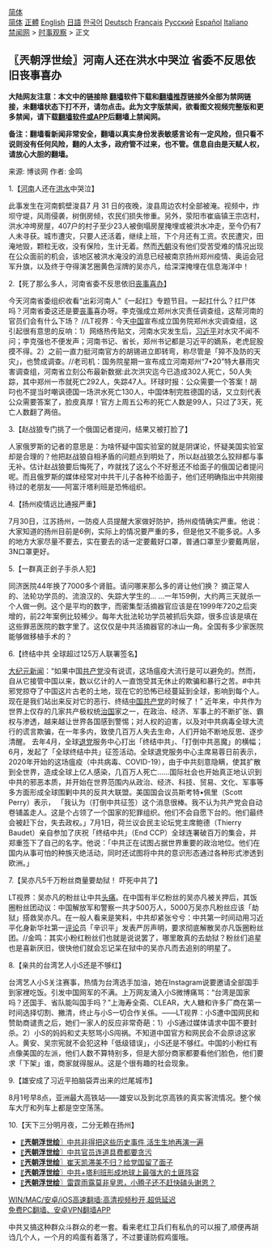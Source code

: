 <!-- 面包屑导航 --> <div class="breadcrumb"><!-- GTranslate: https://gtranslate.io/ -->  <div class="switcher notranslate">  <div class="selected">  <a href="#" onclick="return false;"> 简体</a>  </div>  <div class="option">  <a href="https://www.bannedbook.org" onclick="doGTranslate('zh-CN|zh-CN');jQuery('div.switcher div.selected a').html(jQuery(this).html());return false;" title="简体中文" class="nturl selected"> 简体</a>  <a href="https://www.bannedbook.org/zh-tw/" onclick="doGTranslate('zh-CN|zh-TW');jQuery('div.switcher div.selected a').html(jQuery(this).html());return false;" title="繁體中文" class="nturl"> 正體</a>  <a href="https://www.bannedbook.org/en/" onclick="doGTranslate('zh-CN|en');jQuery('div.switcher div.selected a').html(jQuery(this).html());return false;" title="English" class="nturl"> English</a>  <a href="https://www.bannedbook.org/ja/" onclick="doGTranslate('zh-CN|ja');jQuery('div.switcher div.selected a').html(jQuery(this).html());return false;" title="日本語" class="nturl"> 日語</a>  <a href="https://www.bannedbook.org/ko/" onclick="doGTranslate('zh-CN|ko');jQuery('div.switcher div.selected a').html(jQuery(this).html());return false;" title="한국어" class="nturl"> 한국어</a>  <a href="https://www.bannedbook.org/de/" onclick="doGTranslate('zh-CN|de');jQuery('div.switcher div.selected a').html(jQuery(this).html());return false;" title="Deutsch" class="nturl"> Deutsch</a>  <a href="https://www.bannedbook.org/fr/" onclick="doGTranslate('zh-CN|fr');jQuery('div.switcher div.selected a').html(jQuery(this).html());return false;" title="Français" class="nturl"> Français</a>  <a href="https://www.bannedbook.org/ru/" onclick="doGTranslate('zh-CN|ru');jQuery('div.switcher div.selected a').html(jQuery(this).html());return false;" title="Русский" class="nturl"> Русский</a>  <a href="https://www.bannedbook.org/es/" onclick="doGTranslate('zh-CN|es');jQuery('div.switcher div.selected a').html(jQuery(this).html());return false;" title="Español" class="nturl"> Español</a>  <a href="https://www.bannedbook.org/it/" onclick="doGTranslate('zh-CN|it');jQuery('div.switcher div.selected a').html(jQuery(this).html());return false;" title="Italiano" class="nturl"> Italiano</a>  </div>  </div>      <div class='breadcrumb-sub'><!-- Breadcrumb NavXT 6.3.0 --> <a href="https://www.bannedbook.org/" class="home">禁闻网</a> &gt; <a href="https://www.bannedbook.org/bnews/ssgc/" class="category">时事观察</a> &gt; 正文</div></div><h2>〖兲朝浮世绘〗河南人还在洪水中哭泣 省委不反思依旧丧事喜办</h2> <p class="notice"><b>大陆网友注意：本文中的链接除 <a href="https://github.com/bannedbook/fanqiang" >翻墙</a>软件下载和<a href="https://github.com/killgcd/justmysocks/blob/master/README.md">翻墙推荐</a>链接外全部为禁网链接，未翻墙状态下打不开，请勿点击。此为文字版禁闻，欲看图文视频完整版和更多禁闻，请下载<a href="https://github.com/bannedbook/fanqiang">翻墙软件或APP</a>后翻墙上禁闻网。</p><p>备注：翻墙看新闻非常安全，翻墙以真实身份发表敏感言论有一定风险，但只看不说则没有任何风险，翻的人太多，政府管不过来，也不管。信息自由是天赋人权，请放心大胆的翻墙。</b></p>  <div class="entry"> <p>来源:&nbsp;博谈网                            作者:&nbsp;金鸣                           </p> <p>1.【<a href="https://www.bannedbook.org/bnews/tag/%e6%b2%b3%e5%8d%97/" class="st_tag internal_tag" rel="tag" title="标签 河南 下的日志">河南</a>人还在<a href="https://www.bannedbook.org/bnews/tag/%e6%b4%aa%e6%b0%b4/" class="st_tag internal_tag" rel="tag" title="标签 洪水 下的日志">洪水</a>中哭泣】</p> <p></p> <p>此事发生在河南鹤壁浚县7 月 31 日的夜晚，浚县周边农村全部被淹。视频中，炸坝守堤，风雨侵袭，树倒房倾，农民们损失惨重。另外，荥阳市崔庙镇王宗店村，洪水冲垮房屋，407户的村子至少23人被倒塌房屋掩埋或被洪水冲走，至今仍有7人未寻获。城市遭灾，只要人还活着，继续上班，下个月还有工资。农民遭灾，田淹地毁，颗粒无收，没有保险，生计无着。然而<a href="https://www.bannedbook.org/bnews/tag/%e5%85%b2%e6%9c%9d/" class="st_tag internal_tag" rel="tag" title="标签 兲朝 下的日志">兲朝</a>没有他们受苦受难的情况出现在公众面前的机会，该地区被洪水淹没的消息已经被南京扬州郑州疫情、奥运会冠军升旗，以及终于夺得演艺圈黄色淫牌的吴亦凡，给深深掩埋在信息海洋中！ </p> <p>2.【死了那么多人，河南省委不反思依旧<a href="https://www.bannedbook.org/bnews/tag/%E4%B8%A7%E4%BA%8B%E5%96%9C%E5%8A%9E/" class="st_tag internal_tag" rel="tag" title="标签 丧事喜办 下的日志">丧事喜办</a>】</p> <p></p> <p>今天河南省委组织收看“出彩河南人”《一起扛》专题节目。一起扛什么？扛尸体吗？河南省委这还是要<a href="https://www.bannedbook.org/bnews/tag/%E4%B8%A7%E4%BA%8B/" class="st_tag internal_tag" rel="tag" title="标签 丧事 下的日志">丧事</a>喜办呀。李克强成立郑州水灾责任调查组，这帮河南的官员们会有什么下场？ //LT视界：今天<span class='wp_keywordlink_affiliate'><a href="https://www.bannedbook.org/" title="中国" target="_blank">中国</a></span>宣布成立国务院郑州水灾调查组，这引起很有意思的反响：1）网络热传贴文，河南水灾发生后，<a href="https://www.bannedbook.org/bnews/tag/%e4%b9%a0%e8%bf%91%e5%b9%b3/" class="st_tag internal_tag" rel="tag" title="标签 习近平 下的日志">习近平</a>对水灾不闻不问；李克强也不便发声；河南书记、省长，郑州书记都是习近平的嫡系，老虎屁股摸不得。2）之前一直力挺河南官方的胡锡进立即转弯，称尽管是「猝不及防的天灾」，也赞成调查。//老司机：国务院星期一宣布成立河南郑州“7•20”特大暴雨灾害调查组，河南省立刻公布最新数据:此次洪灾迄今已造成302人死亡，50人失踪，其中郑州一市就死亡292人，失踪47人。环球时报：公众需要一个答案！胡叼也不提当时嘲讽德国一场洪水死亡130人，中国体制完胜德国的话，又立刻代表公众需要答案了，脸皮真厚！官方上周五公布的死亡人数是99人，只过了3天，死亡人数翻了两倍。</p> <p>3.【赵战狼专门挑了一个俄国记者提问，结果又被打脸了】</p>  <p></p> <p>人家俄罗斯的记者的意思是：为啥怀疑中国实验室的就是阴谋论，怀疑美国实验室却是合理的？他把赵战狼自相矛盾的问题点到明处了，所以赵战狼怎么狡辩都与事无补。估计赵战狼要后悔死了，咋就找了这么个不好惹还不给面子的俄国记者提问呢。而且俄罗斯的媒体经常对中共干儿子各种不给面子，他们还明确指出中共刚接待过的老朋友——阿富汗塔利班是恐怖组织。</p> <p>4.【扬州疫情远比通报严重】</p> <p></p> <p>7月30日，江苏扬州，一防疫人员提醒大家做好防护，扬州疫情确实严重。他说：大家知道的扬州目前是6例，实际上的情况要严重的多，但是他又不能多说。人多的地方大家尽量不要去，实在要去的话一定要戴好口罩，普通口罩至少要戴两层，3N口罩更好。</p> <p>5.【一群真正刽子手杀人犯】</p> <p></p> <p>同济医院44年换了7000多个肾脏。请问哪来那么多的肾让他们换？ 摘正常人的、法轮功学员的、流浪汉的、失踪大学生的&#8230; …一年159例，大约两三天就杀一个人做一例。这个是平均的数字，而密集型活摘器官应该是在1999年720之后突增的，前22年案例比较稀少。每年大批法轮功学员被抓后失踪，很多应该是填在这些罪恶医院的数字里了。这仅仅是中共活摘器官的冰山一角。全国有多少家医院能够做移植手术的？</p>  <p>6.【终结中共 全球超过125万人联署签名】</p> <p></p> <p><span class='wp_keywordlink_affiliate'><a href="http://www.epochtimes.com/" title="大纪元" target="_blank">大纪元</a></span><span class='wp_keywordlink_affiliate'><a href="https://www.bannedbook.org/" title="新闻">新闻</a></span>：“如果中国<a href="https://www.bannedbook.org/bnews/tag/%e5%85%b1%e4%ba%a7%e5%85%9a/" class="st_tag internal_tag" rel="tag" title="标签 共产党 下的日志">共产党</a>没有说谎，这场瘟疫大流行是可以避免的。然而，自从它接管中国以来，数以亿计的人一直饱受其无休止的欺骗和暴行之苦。#中共 邪党掠夺了中国这片古老的土地，现在它的恐怖已经蔓延到全球，影响到每个人。现在是我们站出来反对它的恶行、终结<a href="https://www.bannedbook.org/bnews/tag/%e4%b8%ad%e5%9b%bd%e5%85%b1%e4%ba%a7%e5%85%9a/" class="st_tag internal_tag" rel="tag" title="标签 中国共产党 下的日志">中国共产党</a>的时候了！” 近年来，中共作为世界上仅存的几家共产极权统<span class='wp_keywordlink'><a href="https://www.bannedbook.org/forum24/topic8925.html" title="《治国大道》" target="_blank">治国</a></span>家之一，在政治、经济、军事上的不断扩张、霸权与渗透，越来越让世界各国感到警惕；对人权的迫害，以及对中共病毒全球大流行的谎言欺骗，在一年多内，致使几百万人失去生命，人们开始不断地反思、逐步清醒。 去年4月，全球<span class='wp_keywordlink'><a href="http://tuidang.epochtimes.com/" title="退党" rel="nofollow" target="_blank">退党</a></span>服务中心打出「终结中共」、「打倒中共恶魔」的横幅；6月，发起了「全球终结中共」征签活动。全球退党服务中心主席易蓉日前表示，2020年开始的这场瘟疫（中共病毒、COVID-19），由于中共刻意隐瞒，使其扩散到全世界，造成全球上亿人感染，几百万人死亡……国际社会也开始真正地认识到中共的邪恶本质，并开始在世界范围内从政治、经济、科技、贸易、文化、军事等多方面形成全球围剿中共的反共大联盟。美国国会议员斯考特•佩里（Scott Perry）表示， 「我认为（打倒中共征签）这个消息很棒。我不认为共产党会自动卷铺盖走人。这是个占领了一个国家的犯罪组织。他们不会自愿下台的。他们最终会被赶下台，失去政权。」7月1日，荷兰议会民主论坛党主席鲍德（Thierry Baudet）亲自参加了庆祝「终结中共」（End CCP）全球连署破百万的集会，并郑重签下了自己的名字。他说：「中共正在试图占据世界重要的政治地位。他们在国内从事可怕的种族灭绝活动，同时还试图将中共的意识形态通过各种形式渗透到欧洲。」</p> <p>7.【吴亦凡5千万粉丝商量要劫狱！ 吓死中共了】</p> <p></p> <p>LT视界：吴亦凡的粉丝让中共<a href="https://www.bannedbook.org/bnews/tag/%e5%a4%b4%e7%97%9b/" class="st_tag internal_tag" rel="tag" title="标签 头痛 下的日志">头痛</a>。在中国有半亿粉丝的吴亦凡被关押后，其饭圈粉丝团动议：中国解放军和警察一共才500万人，5000万吴亦凡粉丝应该「劫狱」搭救吴亦凡。在一般人看来是笑料，中共却紧张兮兮：中共第一时间动用习近平化身新华社第一<span class='wp_keywordlink_affiliate'><a href="https://www.bannedbook.org/bnews/comments/" title="新闻评论" target="_blank">评论</a></span>员「辛识平」发表严厉声明，要求彻底解散吴亦凡饭圈粉丝团。//金鸣：其实小粉红粉丝们也就是说说罢了，哪里敢真的去劫狱？粉丝们追星也是喜新厌旧，很快他们就会忘记呆在狱中的吴亦凡而去追别的明星了。</p> <p>8.【亲共的台湾艺人小S还是不够红】</p> <p></p>  <p>台湾艺人小S关注赛事，热情为台湾选手加油，她在Instagram说要邀请全部国手到家裡吃饭。引发中国网军的不满。上万网友涌入小S微博痛骂：“台湾是国家吗？还国手、省队能叫国手吗？”上海寿全斋、CLEAR，大人糖和许多厂商在第一时间选择切割、撇清，终止与小S一切合作关係。——LT视界：小S遭中国网民和赞助商谴责之后，她们一家人的反应非常奇葩：1）小S通过媒体请求中国不要封杀。2）小S的妈妈和丈夫怒骂小S闯祸。不知道中国官方和网民会不会原谅这家人。黄安、吴宗宪就不会犯这种「低级错误」，小S还是不够红。中国的小粉红有点像美国的左派，他们人数不算特别多，但是大部分商家都要看他们脸色，他们要求「下架」谁，商家就得服从。这是个很有趣的社会现象。</p> <p>9.【雄安成了习近平拍脑袋弄出来的烂尾城市】</p> <p></p> <p>8月1号早8点，亚洲最大高铁站——雄安以及到北京高铁的真实客流情况。整个候车大厅和列车上都是空空荡荡。</p> <p>10.【天下三分明月夜，二分无赖在扬州】</p> <p></p> <ul class='op-related-articles' title='相关阅读'> <li><a href='https://www.bannedbook.org/bnews/ssgc/20210802/1598542.html' target='_blank'>〖<b>兲朝浮世绘</b>〗中共非得把这些历史事件 活生生地再演一遍</a></li> <li><a href='https://www.bannedbook.org/bnews/ssgc/20210731/1597582.html' target='_blank'>〖<b>兲朝浮世绘</b>〗中共官员连道具费都要贪污</a></li> <li><a href='https://www.bannedbook.org/bnews/ssgc/20210730/1596723.html' target='_blank'>〖<b>兲朝浮世绘</b>〗崔天凯滞美不归？给党国留了面子</a></li> <li><a href='https://www.bannedbook.org/bnews/ssgc/20210729/1596268.html' target='_blank'>〖<b>兲朝浮世绘</b>〗中共+塔利班形成地球上最强大的土匪阵容</a></li> <li><a href='https://www.bannedbook.org/bnews/ssgc/20210728/1595519.html' target='_blank'>〖<b>兲朝浮世绘</b>〗雷霆雨露莫非皇恩，小腾子还不赶快磕头谢恩？</a></li> </ul> <p class="texttj"> <a href="https://github.com/bannedbook/fanqiang/wiki/V2ray%E6%9C%BA%E5%9C%BA" target="_blank">WIN/MAC/安卓/iOS高速翻墙:高清视频秒开,超低延迟</a><br/> <a href="https://github.com/bannedbook/fanqiang/wiki/%E7%A6%81%E9%97%BB%E7%BD%91%E5%AE%89%E5%8D%93%E7%BF%BB%E5%A2%99%E6%96%B0%E9%97%BBAPP" target="_blank">免费PC翻墙、安卓VPN翻墙APP</a></p><p>中共又搞这种群众斗群众的老一套。看来老红卫兵们有私仇的可以报了,顺便再胡诌几个人，一个月的鸡蛋有着落了，不过要谨防假鸡蛋哦。</p> <a name='sharetosocial'></a>  <div style="margin-bottom:5px;padding-bottom:5px;clear:both"> <div id="archive-pix-1" class="banner-ads"> <!-- AuctionX Display platform tag START --> <div id="26318x728x90x621x_ADSLOT2" clicktrack="%%CLICK_URL_ESC%%"></div> <!-- AuctionX Display platform tag END --> </div> <div id="archive-pix-2" class="banner-ads"> <!-- AuctionX Display platform tag START --> <div id="26315x300x250x621x_ADSLOT2" clicktrack="%%CLICK_URL_ESC%%"></div> <!-- AuctionX Display platform tag END --> </div> </div>  <div id="archive-pix-1" class="banner-ads"> <!-- AuctionX Display platform tag START --> <div id="26318x728x90x621x_ADSLOT3" clicktrack="%%CLICK_URL_ESC%%"></div> <!-- AuctionX Display platform tag END --> </div> </div><!--END ENTRY--> 